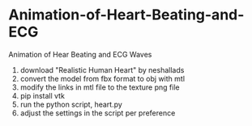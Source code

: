 # Animation-of-Heart-Beating-and-ECG
Animation of Hear Beating and ECG Waves
1. download "Realistic Human Heart" by neshallads
2. convert the model from fbx format to obj with mtl
3. modify the links in mtl file to the texture png file
4. pip install vtk
5. run the python script, heart.py
6. adjust the settings in the script per preference  
